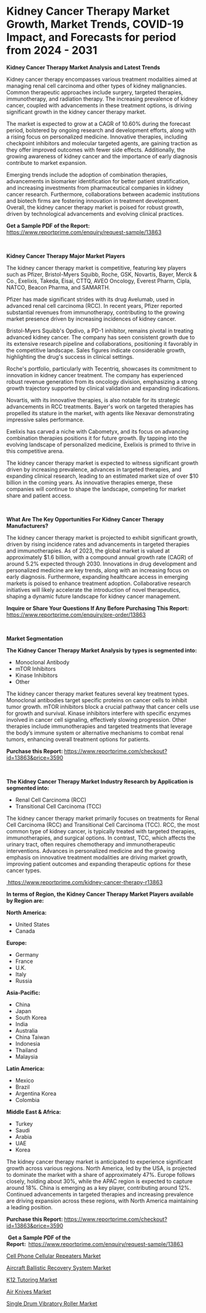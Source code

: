 <p><h1>Kidney Cancer Therapy Market Growth, Market Trends, COVID-19 Impact, and Forecasts for period from 2024 - 2031</h1></p><p><strong>Kidney Cancer Therapy Market Analysis and Latest Trends</strong></p>
<p><p>Kidney cancer therapy encompasses various treatment modalities aimed at managing renal cell carcinoma and other types of kidney malignancies. Common therapeutic approaches include surgery, targeted therapies, immunotherapy, and radiation therapy. The increasing prevalence of kidney cancer, coupled with advancements in these treatment options, is driving significant growth in the kidney cancer therapy market.</p><p>The market is expected to grow at a CAGR of 10.60% during the forecast period, bolstered by ongoing research and development efforts, along with a rising focus on personalized medicine. Innovative therapies, including checkpoint inhibitors and molecular targeted agents, are gaining traction as they offer improved outcomes with fewer side effects. Additionally, the growing awareness of kidney cancer and the importance of early diagnosis contribute to market expansion.</p><p>Emerging trends include the adoption of combination therapies, advancements in biomarker identification for better patient stratification, and increasing investments from pharmaceutical companies in kidney cancer research. Furthermore, collaborations between academic institutions and biotech firms are fostering innovation in treatment development. Overall, the kidney cancer therapy market is poised for robust growth, driven by technological advancements and evolving clinical practices.</p></p>
<p><strong>Get a Sample PDF of the Report:&nbsp;</strong> <a href="https://www.reportprime.com/enquiry/request-sample/13863">https://www.reportprime.com/enquiry/request-sample/13863</a></p>
<p>&nbsp;</p>
<p><strong>Kidney Cancer Therapy Major Market Players</strong></p>
<p><p>The kidney cancer therapy market is competitive, featuring key players such as Pfizer, Bristol-Myers Squibb, Roche, GSK, Novartis, Bayer, Merck & Co., Exelixis, Takeda, Eisai, CTTQ, AVEO Oncology, Everest Pharm, Cipla, NATCO, Beacon Pharma, and SAMARTH. </p><p>Pfizer has made significant strides with its drug Avelumab, used in advanced renal cell carcinoma (RCC). In recent years, Pfizer reported substantial revenues from immunotherapy, contributing to the growing market presence driven by increasing incidences of kidney cancer.</p><p>Bristol-Myers Squibb's Opdivo, a PD-1 inhibitor, remains pivotal in treating advanced kidney cancer. The company has seen consistent growth due to its extensive research pipeline and collaborations, positioning it favorably in the competitive landscape. Sales figures indicate considerable growth, highlighting the drug's success in clinical settings.</p><p>Roche's portfolio, particularly with Tecentriq, showcases its commitment to innovation in kidney cancer treatment. The company has experienced robust revenue generation from its oncology division, emphasizing a strong growth trajectory supported by clinical validation and expanding indications.</p><p>Novartis, with its innovative therapies, is also notable for its strategic advancements in RCC treatments. Bayer's work on targeted therapies has propelled its stature in the market, with agents like Nexavar demonstrating impressive sales performance.</p><p>Exelixis has carved a niche with Cabometyx, and its focus on advancing combination therapies positions it for future growth. By tapping into the evolving landscape of personalized medicine, Exelixis is primed to thrive in this competitive arena.</p><p>The kidney cancer therapy market is expected to witness significant growth driven by increasing prevalence, advances in targeted therapies, and expanding clinical research, leading to an estimated market size of over $10 billion in the coming years. As innovative therapies emerge, these companies will continue to shape the landscape, competing for market share and patient access.</p></p>
<p>&nbsp;</p>
<p><strong>What Are The Key Opportunities For Kidney Cancer Therapy Manufacturers?</strong></p>
<p><p>The kidney cancer therapy market is projected to exhibit significant growth, driven by rising incidence rates and advancements in targeted therapies and immunotherapies. As of 2023, the global market is valued at approximately $1.6 billion, with a compound annual growth rate (CAGR) of around 5.2% expected through 2030. Innovations in drug development and personalized medicine are key trends, along with an increasing focus on early diagnosis. Furthermore, expanding healthcare access in emerging markets is poised to enhance treatment adoption. Collaborative research initiatives will likely accelerate the introduction of novel therapeutics, shaping a dynamic future landscape for kidney cancer management.</p></p>
<p><strong>Inquire or Share Your Questions If Any Before Purchasing This Report:</strong> <a href="https://www.reportprime.com/enquiry/pre-order/13863">https://www.reportprime.com/enquiry/pre-order/13863</a></p>
<p>&nbsp;</p>
<p><strong>Market Segmentation</strong></p>
<p><strong>The Kidney Cancer Therapy Market Analysis by types is segmented into:</strong></p>
<p><ul><li>Monoclonal Antibody</li><li>mTOR Inhibitors</li><li>Kinase Inhibitors</li><li>Other</li></ul></p>
<p><p>The kidney cancer therapy market features several key treatment types. Monoclonal antibodies target specific proteins on cancer cells to inhibit tumor growth. mTOR inhibitors block a crucial pathway that cancer cells use for growth and survival. Kinase inhibitors interfere with specific enzymes involved in cancer cell signaling, effectively slowing progression. Other therapies include immunotherapies and targeted treatments that leverage the body’s immune system or alternative mechanisms to combat renal tumors, enhancing overall treatment options for patients.</p></p>
<p><strong>Purchase this Report:&nbsp;</strong><a href="https://www.reportprime.com/checkout?id=13863&price=3590">https://www.reportprime.com/checkout?id=13863&price=3590</a></p>
<p>&nbsp;</p>
<p><strong>The Kidney Cancer Therapy Market Industry Research by Application is segmented into:</strong></p>
<p><ul><li>Renal Cell Carcinoma (RCC)</li><li>Transitional Cell Carcinoma (TCC)</li></ul></p>
<p><p>The kidney cancer therapy market primarily focuses on treatments for Renal Cell Carcinoma (RCC) and Transitional Cell Carcinoma (TCC). RCC, the most common type of kidney cancer, is typically treated with targeted therapies, immunotherapies, and surgical options. In contrast, TCC, which affects the urinary tract, often requires chemotherapy and immunotherapeutic interventions. Advances in personalized medicine and the growing emphasis on innovative treatment modalities are driving market growth, improving patient outcomes and expanding therapeutic options for these cancer types.</p></p>
<p><a href="https://www.reportprime.com/kidney-cancer-therapy-r13863">&nbsp;https://www.reportprime.com/kidney-cancer-therapy-r13863</a></p>
<p><strong>In terms of Region, the Kidney Cancer Therapy Market Players available by Region are:</strong></p>
<p>
    <p> <strong> North America: </strong>
        <ul>
            <li>United States</li>
            <li>Canada</li>
        </ul>
        </p> 
    <p> <strong> Europe: </strong>
        <ul>
            <li>Germany</li>
            <li>France</li>
            <li>U.K.</li>
            <li>Italy</li>
            <li>Russia</li>
        </ul>
        </p> 
    <p> <strong> Asia-Pacific: </strong>
        <ul>
            <li>China</li>
            <li>Japan</li>
            <li>South Korea</li>
            <li>India</li>
            <li>Australia</li>
            <li>China Taiwan</li>
            <li>Indonesia</li>
            <li>Thailand</li>
            <li>Malaysia</li>
        </ul>
        </p> 
    <p> <strong> Latin America: </strong>
        <ul>
            <li>Mexico</li>
            <li>Brazil</li>
            <li>Argentina Korea</li>
            <li>Colombia</li>
        </ul>
        </p> 
    <p> <strong> Middle East & Africa: </strong>
        <ul>
            <li>Turkey</li>
            <li>Saudi</li>
            <li>Arabia</li>
            <li>UAE</li>
            <li>Korea</li>
        </ul>
    </p>
    </p>
<p><p>The kidney cancer therapy market is anticipated to experience significant growth across various regions. North America, led by the USA, is projected to dominate the market with a share of approximately 47%. Europe follows closely, holding about 30%, while the APAC region is expected to capture around 18%. China is emerging as a key player, contributing around 12%. Continued advancements in targeted therapies and increasing prevalence are driving expansion across these regions, with North America maintaining a leading position.</p></p>
<p><strong>Purchase this Report: </strong><a href="https://www.reportprime.com/checkout?id=13863&price=3590">https://www.reportprime.com/checkout?id=13863&price=3590</a></p>
<p>&nbsp;<strong>Get a Sample PDF of the Report:&nbsp;&nbsp;</strong><a href="https://www.reportprime.com/enquiry/request-sample/13863">https://www.reportprime.com/enquiry/request-sample/13863</a></p>
<p><strong></strong></p>
<p><p><a href="https://medium.com/@sarabits4122023/the-cell-phone-cellular-repeaters-market-has-experienced-impressive-growth-in-recent-years-aa86d92e8c1b">Cell Phone Cellular Repeaters Market</a></p><p><a href="https://github.com/olyy49keyt/Market-Research-Report-List-1/blob/main/aircraft-ballistic-recovery-system-market.md">Aircraft Ballistic Recovery System Market</a></p><p><a href="https://github.com/SanjidaKhan901/Market-Research-Report-List-1/blob/main/k12-tutoring-market.md">K12 Tutoring Market</a></p><p><a href="https://issuu.com/reportprime-2/docs/air-knives-market-size-2030.pptx_b1c8cae1ecbdbf">Air Knives Market</a></p><p><a href="https://www.linkedin.com/pulse/single-drum-vibratory-roller-industry-insights-report-analyzing-iioje?trackingId=K74pG%2FxnT1SNW92mpFzCSw%3D%3D">Single Drum Vibratory Roller Market</a></p></p>